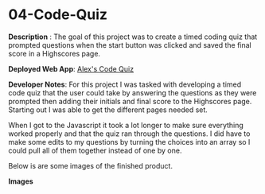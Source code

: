 # 04-Code-Quiz

**Description** : The goal of this project was to create a timed coding quiz that prompted questions when the start button was clicked and saved the final score in a Highscores page.

**Deployed Web App**: [Alex's Code Quiz](https://ambertrand.github.io/04-Code-Quiz/)

**Developer Notes**: For this project I was tasked with developing a timed code quiz that the user could take by answering the questions as they were prompted then adding their initials and final score to the Highscores page.  Starting out I was able to get the different pages needed set.

When I got to the Javascript it took a lot longer to make sure everything worked properly and that the quiz ran through the questions.  I did have to make some edits to my questions by turning the choices into an array so I could pull all of them together instead of one by one.

Below is are some images of the finished product.

**Images**
